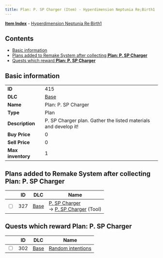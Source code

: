 ```yaml
---
title: Plan: P. SP Charger (Item) - Hyperdimension Neptunia Re;Birth1
---
```


[**Item Index**](/neptunia/rb1/item/index.html) - [Hyperdimension Neptunia Re;Birth1](/neptunia/rb1)

## Contents

- [Basic information](#basic-information)
- [Plans added to Remake System after collecting **Plan: P. SP Charger**](#plans-added-to-remake-system-after-collecting-plan-p-sp-charger)
- [Quests which reward **Plan: P. SP Charger**](#quests-which-reward-plan-p-sp-charger)

## Basic information

|   |   |
| -- | -- |
| **ID** | 415 |
| **DLC** | [Base](/neptunia/rb1/dlc/1-base.html) |
| **Name** | Plan: P. SP Charger |
| **Type** | Plan |
| **Description** | P. SP Charger plan. Gather the listed materials and develop it! |
| **Buy Price** | 0 |
| **Sell Price** | 0 |
| **Max inventory** | 1 |


## Plans added to Remake System after collecting **Plan: P. SP Charger**

|    | ID | DLC | Name |
| -- | -- | --- | ---- |
| <input type="checkbox" id="rb1-remake-1-327" class="trackbox" /> | 327 | [Base](/neptunia/rb1/dlc/1-base.html) | [P. SP Charger](/neptunia/rb1/remake/1-327-p-sp-charger.html)<br /> → [P. SP Charger](/neptunia/rb1/item/1-15-p-sp-charger.html) (Tool) |


## Quests which reward **Plan: P. SP Charger**

|    | ID | DLC | Name |
| -- | -- | --- | ---- |
| <input type="checkbox" id="rb1-quest-1-302" class="trackbox" /> | 302 | [Base](/neptunia/rb1/dlc/1-base.html) | [Random intentions](/neptunia/rb1/quest/1-302-random-intentions.html) |
